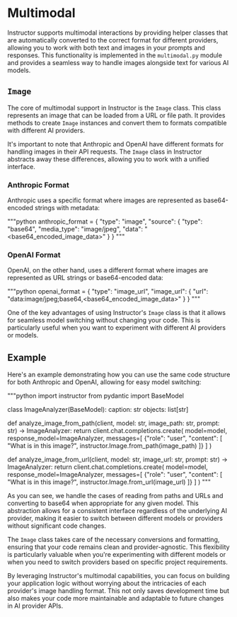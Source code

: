 # Multimodal

Instructor supports multimodal interactions by providing helper classes that are automatically converted to the correct format for different providers, allowing you to work with both text and images in your prompts and responses. This functionality is implemented in the `multimodal.py` module and provides a seamless way to handle images alongside text for various AI models.

## `Image`

The core of multimodal support in Instructor is the `Image` class. This class represents an image that can be loaded from a URL or file path. It provides methods to create `Image` instances and convert them to formats compatible with different AI providers.

It's important to note that Anthropic and OpenAI have different formats for handling images in their API requests. The `Image` class in Instructor abstracts away these differences, allowing you to work with a unified interface.

### Anthropic Format

Anthropic uses a specific format where images are represented as base64-encoded strings with metadata:

"""python
anthropic_format = {
    "type": "image",
    "source": {
        "type": "base64",
        "media_type": "image/jpeg",
        "data": "<base64_encoded_image_data>"
    }
}
"""

### OpenAI Format

OpenAI, on the other hand, uses a different format where images are represented as URL strings or base64-encoded data:

"""python
openai_format = {
    "type": "image_url",
    "image_url": {
        "url": "data:image/jpeg;base64,<base64_encoded_image_data>"
    }
}
"""

One of the key advantages of using Instructor's `Image` class is that it allows for seamless model switching without changing your code. This is particularly useful when you want to experiment with different AI providers or models.

## Example

Here's an example demonstrating how you can use the same code structure for both Anthropic and OpenAI, allowing for easy model switching:

"""python
import instructor
from pydantic import BaseModel

class ImageAnalyzer(BaseModel):
    caption: str
    objects: list[str]

def analyze_image_from_path(client, model: str, image_path: str, prompt: str) -> ImageAnalyzer:
    return client.chat.completions.create(
            model=model,
            response_model=ImageAnalyzer,
            messages=[
                {"role": "user", "content": [
                    "What is in this image?",
                    instructor.Image.from_path(image_path)
                ]}
            ]
        )


def analyze_image_from_url(client, model: str, image_url: str, prompt: str) -> ImageAnalyzer:
    return client.chat.completions.create(
            model=model,
            response_model=ImageAnalyzer,
            messages=[
                {"role": "user", "content": [
                    "What is in this image?",
                    instructor.Image.from_url(image_url)
                ]}
            ]
        )
"""

As you can see, we handle the cases of reading from paths and URLs and converting to base64 when appropriate for any given model. This abstraction allows for a consistent interface regardless of the underlying AI provider, making it easier to switch between different models or providers without significant code changes.

The `Image` class takes care of the necessary conversions and formatting, ensuring that your code remains clean and provider-agnostic. This flexibility is particularly valuable when you're experimenting with different models or when you need to switch providers based on specific project requirements.

By leveraging Instructor's multimodal capabilities, you can focus on building your application logic without worrying about the intricacies of each provider's image handling format. This not only saves development time but also makes your code more maintainable and adaptable to future changes in AI provider APIs.